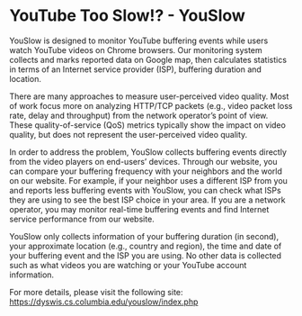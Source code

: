 YouTube Too Slow!? - YouSlow
=======

YouSlow is designed to monitor YouTube buffering events while users watch YouTube videos on Chrome browsers. Our monitoring system collects and marks reported data on Google map, then calculates statistics in terms of an Internet service provider (ISP), buffering duration and location.

There are many approaches to measure user-perceived video quality. Most of work focus more on analyzing HTTP/TCP packets (e.g., video packet loss rate, delay and throughput) from the network operator’s point of view. These quality-of-service (QoS) metrics typically show the impact on video quality, but does not represent the user-perceived video quality.

In order to address the problem, YouSlow collects buffering events directly from the video players on end-users’ devices. Through our website, you can compare your buffering frequency with your neighbors and the world on our website. For example, if your neighbor uses a different ISP from you and reports less buffering events with YouSlow, you can check what ISPs they are using to see the best ISP choice in your area. If you are a network operator, you may monitor real-time buffering events and find Internet service performance from our website.

YouSlow only collects information of your buffering duration (in second), your approximate location (e.g., country and region), the time and date of your buffering event and the ISP you are using. No other data is collected such as what videos you are watching or your YouTube account information.

For more details, please visit the following site: https://dyswis.cs.columbia.edu/youslow/index.php
